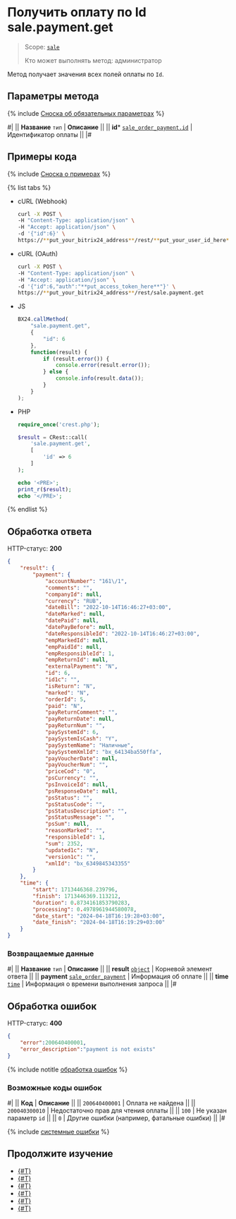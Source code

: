 # Получить оплату по Id sale.payment.get

> Scope: [`sale`](../../scopes/permissions.md)
>
> Кто может выполнять метод: администратор

Метод получает значения всех полей оплаты по `Id`.

## Параметры метода

{% include [Сноска об обязательных параметрах](../../../_includes/required.md) %}

#|
|| **Название**
`тип` | **Описание** ||
|| **id***
[`sale_order_payment.id`](../data-types.md) | Идентификатор оплаты ||
|#

## Примеры кода

{% include [Сноска о примерах](../../../_includes/examples.md) %}

{% list tabs %}

- cURL (Webhook)

    ```bash
    curl -X POST \
    -H "Content-Type: application/json" \
    -H "Accept: application/json" \
    -d '{"id":6}' \
    https://**put_your_bitrix24_address**/rest/**put_your_user_id_here**/**put_your_webbhook_here**/sale.payment.get
    ```

- cURL (OAuth)

    ```bash
    curl -X POST \
    -H "Content-Type: application/json" \
    -H "Accept: application/json" \
    -d '{"id":6,"auth":"**put_access_token_here**"}' \
    https://**put_your_bitrix24_address**/rest/sale.payment.get
    ```

- JS

    ```js
    BX24.callMethod(
        "sale.payment.get",
        {
            "id": 6
        },
        function(result) {
            if (result.error()) {
                console.error(result.error());
            } else {
                console.info(result.data());
            }
        }
    );
    ```

- PHP

    ```php
    require_once('crest.php');

    $result = CRest::call(
        'sale.payment.get',
        [
            'id' => 6
        ]
    );

    echo '<PRE>';
    print_r($result);
    echo '</PRE>';
    ```

{% endlist %}

## Обработка ответа

HTTP-статус: **200**

```json
{
    "result": {
        "payment": {
            "accountNumber": "161\/1",
            "comments": "",
            "companyId": null,
            "currency": "RUB",
            "dateBill": "2022-10-14T16:46:27+03:00",
            "dateMarked": null,
            "datePaid": null,
            "datePayBefore": null,
            "dateResponsibleId": "2022-10-14T16:46:27+03:00",
            "empMarkedId": null,
            "empPaidId": null,
            "empResponsibleId": 1,
            "empReturnId": null,
            "externalPayment": "N",
            "id": 6,
            "id1c": "",
            "isReturn": "N",
            "marked": "N",
            "orderId": 5,
            "paid": "N",
            "payReturnComment": "",
            "payReturnDate": null,
            "payReturnNum": "",
            "paySystemId": 6,
            "paySystemIsCash": "Y",
            "paySystemName": "Наличные",
            "paySystemXmlId": "bx_64134ba550ffa",
            "payVoucherDate": null,
            "payVoucherNum": "",
            "priceCod": "0",
            "psCurrency": "",
            "psInvoiceId": null,
            "psResponseDate": null,
            "psStatus": "",
            "psStatusCode": "",
            "psStatusDescription": "",
            "psStatusMessage": "",
            "psSum": null,
            "reasonMarked": "",
            "responsibleId": 1,
            "sum": 2352,
            "updated1c": "N",
            "version1c": "",
            "xmlId": "bx_6349845343355"
        }
    },
    "time": {
        "start": 1713446368.239796,
        "finish": 1713446369.113212,
        "duration": 0.8734161853790283,
        "processing": 0.4978961944580078,
        "date_start": "2024-04-18T16:19:28+03:00",
        "date_finish": "2024-04-18T16:19:29+03:00"
    }
}
```

### Возвращаемые данные

#|
|| **Название**
`тип` | **Описание** ||
|| **result**
[`object`](../../data-types.md) | Корневой элемент ответа ||
|| **payment**
[`sale_order_payment`](../data-types.md) | Информация об оплате ||
|| **time**
[`time`](../../data-types.md) | Информация о времени выполнения запроса ||
|#

## Обработка ошибок

HTTP-статус: **400**

```json
{
    "error":200640400001,
    "error_description":"payment is not exists"
}
```

{% include notitle [обработка ошибок](../../../_includes/error-info.md) %}

### Возможные коды ошибок

#|
|| **Код** | **Описание** ||
|| `200640400001` | Оплата не найдена ||
|| `200040300010` | Недостаточно прав для чтения оплаты ||
|| `100` | Не указан параметр `id` ||
|| `0` | Другие ошибки (например, фатальные ошибки) ||
|#

{% include [системные ошибки](../../../_includes/system-errors.md) %}

## Продолжите изучение 

- [{#T}](./index.md)
- [{#T}](./sale-payment-add.md)
- [{#T}](./sale-payment-update.md)
- [{#T}](./sale-payment-list.md)
- [{#T}](./sale-payment-delete.md)
- [{#T}](./sale-payment-get-fields.md)